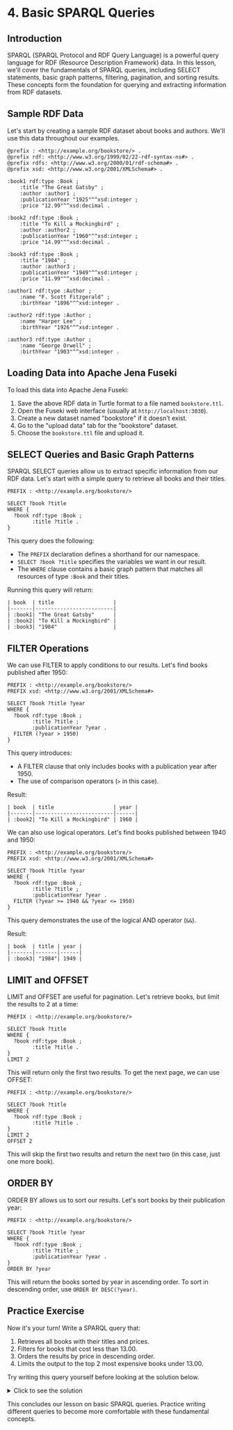 # 4. Basic SPARQL Queries

## Introduction

SPARQL (SPARQL Protocol and RDF Query Language) is a powerful query language for RDF (Resource Description Framework) data. In this lesson, we'll cover the fundamentals of SPARQL queries, including SELECT statements, basic graph patterns, filtering, pagination, and sorting results. These concepts form the foundation for querying and extracting information from RDF datasets.

## Sample RDF Data

Let's start by creating a sample RDF dataset about books and authors. We'll use this data throughout our examples.

```turtle
@prefix : <http://example.org/bookstore/> .
@prefix rdf: <http://www.w3.org/1999/02/22-rdf-syntax-ns#> .
@prefix rdfs: <http://www.w3.org/2000/01/rdf-schema#> .
@prefix xsd: <http://www.w3.org/2001/XMLSchema#> .

:book1 rdf:type :Book ;
    :title "The Great Gatsby" ;
    :author :author1 ;
    :publicationYear "1925"^^xsd:integer ;
    :price "12.99"^^xsd:decimal .

:book2 rdf:type :Book ;
    :title "To Kill a Mockingbird" ;
    :author :author2 ;
    :publicationYear "1960"^^xsd:integer ;
    :price "14.99"^^xsd:decimal .

:book3 rdf:type :Book ;
    :title "1984" ;
    :author :author3 ;
    :publicationYear "1949"^^xsd:integer ;
    :price "11.99"^^xsd:decimal .

:author1 rdf:type :Author ;
    :name "F. Scott Fitzgerald" ;
    :birthYear "1896"^^xsd:integer .

:author2 rdf:type :Author ;
    :name "Harper Lee" ;
    :birthYear "1926"^^xsd:integer .

:author3 rdf:type :Author ;
    :name "George Orwell" ;
    :birthYear "1903"^^xsd:integer .
```

## Loading Data into Apache Jena Fuseki

To load this data into Apache Jena Fuseki:

1. Save the above RDF data in Turtle format to a file named `bookstore.ttl`.
2. Open the Fuseki web interface (usually at `http://localhost:3030`).
3. Create a new dataset named "bookstore" if it doesn't exist.
4. Go to the "upload data" tab for the "bookstore" dataset.
5. Choose the `bookstore.ttl` file and upload it.

## SELECT Queries and Basic Graph Patterns

SPARQL SELECT queries allow us to extract specific information from our RDF data. Let's start with a simple query to retrieve all books and their titles.

```sparql
PREFIX : <http://example.org/bookstore/>

SELECT ?book ?title
WHERE {
  ?book rdf:type :Book ;
        :title ?title .
}
```

This query does the following:
- The `PREFIX` declaration defines a shorthand for our namespace.
- `SELECT ?book ?title` specifies the variables we want in our result.
- The `WHERE` clause contains a basic graph pattern that matches all resources of type `:Book` and their titles.

Running this query will return:

```
| book  | title                   |
|-------|-------------------------|
| :book1| "The Great Gatsby"      |
| :book2| "To Kill a Mockingbird" |
| :book3| "1984"                  |
```

## FILTER Operations

We can use FILTER to apply conditions to our results. Let's find books published after 1950:

```sparql
PREFIX : <http://example.org/bookstore/>
PREFIX xsd: <http://www.w3.org/2001/XMLSchema#>

SELECT ?book ?title ?year
WHERE {
  ?book rdf:type :Book ;
        :title ?title ;
        :publicationYear ?year .
  FILTER (?year > 1950)
}
```

This query introduces:
- A FILTER clause that only includes books with a publication year after 1950.
- The use of comparison operators (`>` in this case).

Result:

```
| book  | title                   | year |
|-------|-------------------------|------|
| :book2| "To Kill a Mockingbird" | 1960 |
```

We can also use logical operators. Let's find books published between 1940 and 1950:

```sparql
PREFIX : <http://example.org/bookstore/>
PREFIX xsd: <http://www.w3.org/2001/XMLSchema#>

SELECT ?book ?title ?year
WHERE {
  ?book rdf:type :Book ;
        :title ?title ;
        :publicationYear ?year .
  FILTER (?year >= 1940 && ?year <= 1950)
}
```

This query demonstrates the use of the logical AND operator (`&&`).

Result:

```
| book  | title | year |
|-------|-------|------|
| :book3| "1984"| 1949 |
```

## LIMIT and OFFSET

LIMIT and OFFSET are useful for pagination. Let's retrieve books, but limit the results to 2 at a time:

```sparql
PREFIX : <http://example.org/bookstore/>

SELECT ?book ?title
WHERE {
  ?book rdf:type :Book ;
        :title ?title .
}
LIMIT 2
```

This will return only the first two results. To get the next page, we can use OFFSET:

```sparql
PREFIX : <http://example.org/bookstore/>

SELECT ?book ?title
WHERE {
  ?book rdf:type :Book ;
        :title ?title .
}
LIMIT 2
OFFSET 2
```

This will skip the first two results and return the next two (in this case, just one more book).

## ORDER BY

ORDER BY allows us to sort our results. Let's sort books by their publication year:

```sparql
PREFIX : <http://example.org/bookstore/>

SELECT ?book ?title ?year
WHERE {
  ?book rdf:type :Book ;
        :title ?title ;
        :publicationYear ?year .
}
ORDER BY ?year
```

This will return the books sorted by year in ascending order. To sort in descending order, use `ORDER BY DESC(?year)`.

## Practice Exercise

Now it's your turn! Write a SPARQL query that:

1. Retrieves all books with their titles and prices.
2. Filters for books that cost less than 13.00.
3. Orders the results by price in descending order.
4. Limits the output to the top 2 most expensive books under 13.00.

Try writing this query yourself before looking at the solution below.

<details>
<summary>Click to see the solution</summary>

```sparql
PREFIX : <http://example.org/bookstore/>
PREFIX xsd: <http://www.w3.org/2001/XMLSchema#>

SELECT ?book ?title ?price
WHERE {
  ?book rdf:type :Book ;
        :title ?title ;
        :price ?price .
  FILTER (?price < 13.00)
}
ORDER BY DESC(?price)
LIMIT 2
```

This query combines all the concepts we've learned: SELECT, WHERE, FILTER, ORDER BY, and LIMIT.
</details>

This concludes our lesson on basic SPARQL queries. Practice writing different queries to become more comfortable with these fundamental concepts.